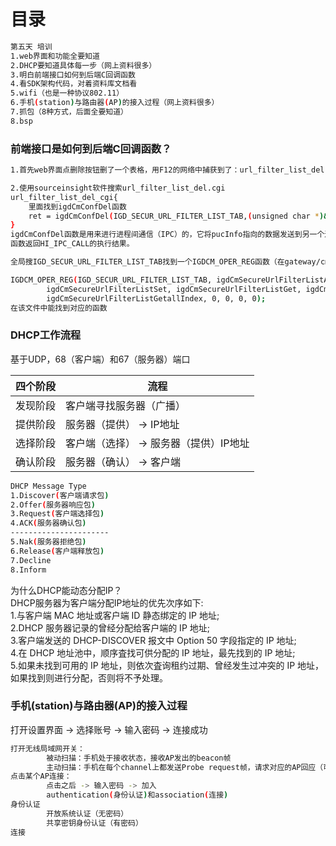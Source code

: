 # 目录

```sh
第五天 培训
1.web界面和功能全要知道
2.DHCP要知道具体每一步（网上资料很多）
3.明白前端接口如何到后端C回调函数
4.看SDK架构代码，对着资料库文档看
5.wifi（也是一种协议802.11）
6.手机(station)与路由器(AP)的接入过程（网上资料很多）
7.抓包（8种方式，后面全要知道）
8.bsp
```

### 前端接口是如何到后端C回调函数？
```sh
1.首先web界面点删除按钮删了一个表格，用F12的网络中捕获到了：url_filter_list_del.cgi

2.使用sourceinsight软件搜索url_filter_list_del.cgi
url_filter_list_del_cgi{
	里面找到igdCmConfDel函数
	ret = igdCmConfDel(IGD_SECUR_URL_FILTER_LIST_TAB,(unsigned char *)&data,sizeof(data));
}
igdCmConfDel函数是用来进行进程间通信（IPC）的，它将pucInfo指向的数据发送到另一个进程，并执行IPC_igdCmConfDel操作。
函数返回HI_IPC_CALL的执行结果。

全局搜IGD_SECUR_URL_FILTER_LIST_TAB找到一个IGDCM_OPER_REG函数（在gateway/cml/odl/source里面）

IGDCM_OPER_REG(IGD_SECUR_URL_FILTER_LIST_TAB, igdCmSecureUrlFilterListAdd, igdCmSecureUrlFilterListDel,
        igdCmSecureUrlFilterListSet, igdCmSecureUrlFilterListGet, igdCmSecureUrlFilterListEntryNumGet,
        igdCmSecureUrlFilterListGetallIndex, 0, 0, 0, 0);
在该文件中能找到对应的函数		
```

### DHCP工作流程

基于UDP，68（客户端）和67（服务器）端口  

|四个阶段|流程|
|---|---|
|发现阶段|客户端寻找服务器（广播）
|提供阶段|服务器（提供） -> IP地址
|选择阶段|客户端（选择） -> 服务器（提供）IP地址
|确认阶段|服务器（确认） -> 客户端

```sh
DHCP Message Type
1.Discover(客户端请求包)
2.Offer(服务器响应包)
3.Request(客户端选择包)
4.ACK(服务器确认包)
----------------------
5.Nak(服务器拒绝包)
6.Release(客户端释放包)
7.Decline
8.Inform
```

为什么DHCP能动态分配IP？  
DHCP服务器为客户端分配IP地址的优先次序如下:  
1.与客户端 MAC 地址或客户端 ID 静态绑定的 IP 地址;  
2.DHCP 服务器记录的曾经分配给客户端的 IP 地址;  
3.客户端发送的 DHCP-DISCOVER 报文中 Option 50 字段指定的 IP 地址;  
4.在 DHCP 地址池中，顺序査找可供分配的 IP 地址，最先找到的 IP 地址;  
5.如果未找到可用的 IP 地址，则依次査询租约过期、曾经发生过冲突的 IP 地址，
如果找到则进行分配，否则将不予处理。  






### 手机(station)与路由器(AP)的接入过程

打开设置界面 -> 选择账号 -> 输入密码 -> 连接成功

```sh
打开无线局域网开关：
        被动扫描：手机处于接收状态，接收AP发出的beacon帧
        主动扫描：手机在每个channel上都发送Probe request帧，请求对应的AP回应（可以广播）。AP接收到请求，会以Probe response作为回应。
点击某个AP连接：
        点击之后 -> 输入密码 -> 加入
        authentication(身份认证)和association(连接)
身份认证
        开放系统认证（无密码）
        共享密钥身份认证（有密码）
连接
```
